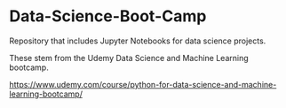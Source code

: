 # Data-Science-Boot-Camp

Repository that includes Jupyter Notebooks for data science projects. 

These stem from the Udemy Data Science and Machine Learning bootcamp. 

https://www.udemy.com/course/python-for-data-science-and-machine-learning-bootcamp/
